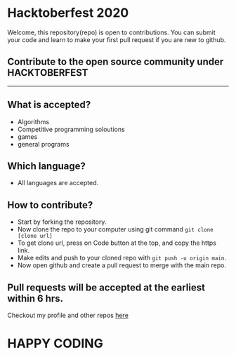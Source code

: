 # Hacktoberfest 2020
Welcome, this repository(repo) is open to contributions.
You can submit your code and learn to make your first pull request if you are new to github.

## Contribute to the open source community under HACKTOBERFEST

----------------
## What is accepted?

- Algorithms
- Competitive programming soloutions
- games
- general programs

## Which language?

- All languages are accepted.

## How to contribute?

- Start by forking the repository.
- Now clone the repo to your computer using git command `git clone [clone url]`
- To get clone url, press on Code button at the top, and copy the https link.
- Make edits and push to your cloned repo with `git push -u origin main`.
- Now open github and create a pull request to merge with the main repo.

## Pull requests will be accepted at the earliest within 6 hrs.

Checkout my profile and other repos [here](!https://github.com/anantdark)


# HAPPY CODING
